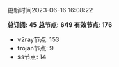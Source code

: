 更新时间2023-06-16 16:08:22

**总订阅: 45**
**总节点: 649**
**有效节点: 176**
- v2ray节点: 153
- trojan节点: 9
- ss节点: 14
